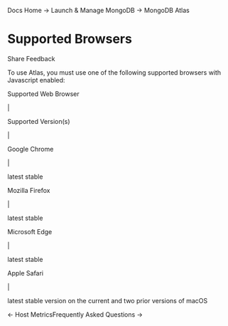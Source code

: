 Docs Home → Launch & Manage MongoDB → MongoDB Atlas

# Supported Browsers

Share Feedback

To use Atlas, you must use one of the following supported browsers with
Javascript enabled:

Supported Web Browser

|

Supported Version(s)  
  
|  
  
Google Chrome

|

latest stable  
  
Mozilla Firefox

|

latest stable  
  
Microsoft Edge

|

latest stable  
  
Apple Safari

|

latest stable version on the current and two prior versions of macOS  
  
← Host MetricsFrequently Asked Questions →

